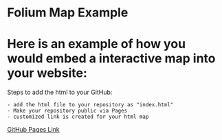 # Folium Map Example 

  <head>
    <b/></b/>
  </head>
  <body>
    <h1>Here is an example of how you would embed a interactive map into your website:</h1>
    Steps to add the html to your GitHub:
   
    - add the html file to your repository as "index.html"
    - Make your repository public via Pages
    - customized link is created for your html map

  [GitHub Pages Link](https://cmmalyshko29.github.io/folium/)
  </body>

